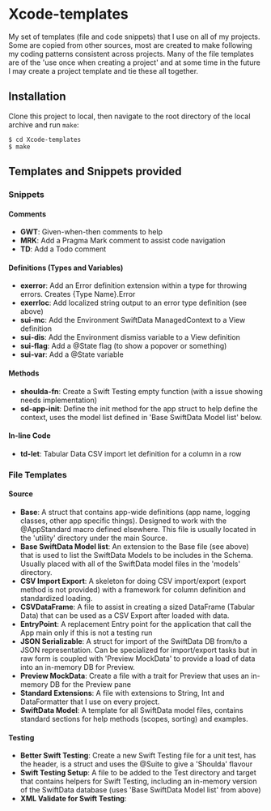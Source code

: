 # Xcode-templates

My set of templates (file and code snippets) that I use on all of my projects. Some are copied from other sources, most are created to make following my coding patterns consistent across projects. Many of the file templates are of the 'use once when creating a project' and at some time in the future I may create a project template and tie these all together.

## Installation

Clone this project to local, then navigate to the root directory of the local archive and run `make`:

```shell
$ cd Xcode-templates
$ make
```

## Templates and Snippets provided
### Snippets
#### Comments
- **GWT**: Given-when-then comments to help 
- **MRK**: Add a Pragma Mark comment to assist code navigation
- **TD**: Add a Todo comment

#### Definitions (Types and Variables)
- **exerror**: Add an Error definition extension within a type for throwing errors. Creates {Type Name}.Error
- **exerrloc**: Add localized string output to an error type definition (see above)
- **sui-mc**: Add the Environment SwiftData ManagedContext to a View definition
- **sui-dis**: Add the Environment dismiss variable to a View definition
- **sui-flag**: Add a @State flag (to show a popover or something)
- **sui-var**: Add a @State variable

#### Methods
- **shoulda-fn**: Create a Swift Testing empty function (with a issue showing needs implementation)
- **sd-app-init**: Define the init method for the app struct to help define the context, uses the model list defined in 'Base SwiftData Model list' below.

#### In-line Code
- **td-let**: Tabular Data CSV import let definition for a column in a row

### File Templates
#### Source
- **Base**: A struct that contains app-wide definitions (app name, logging classes, other app specific things). Designed to work with the @AppStandard macro defined elsewhere. This file is usually located in the 'utility' directory under the main Source.
- **Base SwiftData Model list**: An extension to the Base file (see above) that is used to list the SwiftData Models to be includes in the Schema. Usually placed with all of the SwiftData model files in the 'models' directory. 
- **CSV Import Export**: A skeleton for doing CSV import/export (export method is not provided) with a framework for column definition and standardized loading.
- **CSVDataFrame**: A file to assist in creating a sized DataFrame (Tabular Data) that can be used as a CSV Export after loaded with data.
- **EntryPoint**: A replacement Entry point for the application that call the App main only if this is not a testing run
- **JSON Serializable**: A struct for import of the SwiftData DB from/to a JSON representation. Can be specialized for import/export tasks but in raw form is coupled with 'Preview MockData' to provide a load of data into an in-memory DB for Preview.
- **Preview MockData**: Create a file with a trait for Preview that uses an in-memory DB for the Preview pane
- **Standard Extensions**: A file with extensions to String, Int and DataFormatter that I use on every project.
- **SwiftData Model**: A template for all SwiftData model files, contains standard sections for help methods (scopes, sorting) and examples.

#### Testing
- **Better Swift Testing**: Create a new Swift Testing file for a unit test, has the header, is a struct and uses the @Suite to give a 'Shoulda' flavour
- **Swift Testing Setup**: A file to be added to the Test directory and target that contains helpers for Swift Testing, including an in-memory version of the SwiftData database (uses 'Base SwiftData Model list' from above)
- **XML Validate for Swift Testing**: